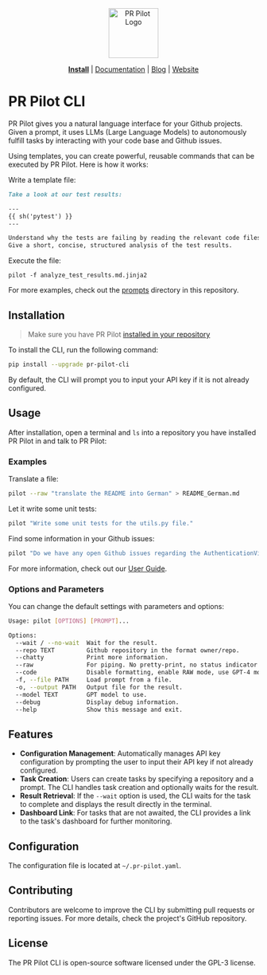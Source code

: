 <div align="center">
<img src="https://avatars.githubusercontent.com/ml/17635?s=140&v=" width="100" alt="PR Pilot Logo">
</div>

<p align="center">
  <a href="https://github.com/apps/pr-pilot-ai/installations/new"><b>Install</b></a> |
  <a href="https://docs.pr-pilot.ai">Documentation</a> | 
  <a href="https://www.pr-pilot.ai/blog">Blog</a> | 
  <a href="https://www.pr-pilot.ai">Website</a>
</p>

# PR Pilot CLI

PR Pilot gives you a natural language interface for your Github projects.
Given a prompt, it uses LLMs (Large Language Models) to autonomously fulfill tasks by interacting with your code base
and Github issues.

Using templates, you can create powerful, reusable commands that can be executed by PR Pilot. Here is how it works:

Write a template file:

```markdown
Take a look at our test results:

---
{{ sh('pytest') }}
---

Understand why the tests are failing by reading the relevant code files. 
Give a short, concise, structured analysis of the test results.
```

Execute the file:

`pilot -f analyze_test_results.md.jinja2`

For more examples, check out the [prompts](./prompts) directory in this repository.

### 

## Installation

 > Make sure you have PR Pilot [installed in your repository](https://github.com/apps/pr-pilot-ai/installations/new)

To install the CLI, run the following command:

```bash
pip install --upgrade pr-pilot-cli
```

By default, the CLI will prompt you to input your API key if it is not already configured.

## Usage

After installation, open a terminal and `ls` into a repository you have installed PR Pilot in and talk to PR Pilot:

### Examples

Translate a file:

```bash
pilot --raw "translate the README into German" > README_German.md
```

Let it write some unit tests:

```bash
pilot "Write some unit tests for the utils.py file."
```

Find some information in your Github issues:

```bash
pilot "Do we have any open Github issues regarding the AuthenticationView class?"
```

For more information, check out our [User Guide](https://docs.pr-pilot.ai/user_guide.html).

### Options and Parameters

You can change the default settings with parameters and options:

```bash
Usage: pilot [OPTIONS] [PROMPT]...

Options:
  --wait / --no-wait  Wait for the result.
  --repo TEXT         Github repository in the format owner/repo.
  --chatty            Print more information.
  --raw               For piping. No pretty-print, no status indicator.
  --code              Disable formatting, enable RAW mode, use GPT-4 model.
  -f, --file PATH     Load prompt from a file.
  -o, --output PATH   Output file for the result.
  --model TEXT        GPT model to use.
  --debug             Display debug information.
  --help              Show this message and exit.


```


## Features
- **Configuration Management**: Automatically manages API key configuration by prompting the user to input their API key if not already configured.
- **Task Creation**: Users can create tasks by specifying a repository and a prompt. The CLI handles task creation and optionally waits for the result.
- **Result Retrieval**: If the `--wait` option is used, the CLI waits for the task to complete and displays the result directly in the terminal.
- **Dashboard Link**: For tasks that are not awaited, the CLI provides a link to the task's dashboard for further monitoring.


## Configuration
The configuration file is located at `~/.pr-pilot.yaml`.

## Contributing
Contributors are welcome to improve the CLI by submitting pull requests or reporting issues. For more details, check the project's GitHub repository.

## License
The PR Pilot CLI is open-source software licensed under the GPL-3 license.

